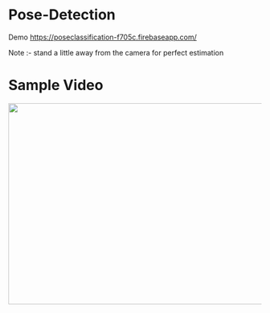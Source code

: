 # Pose-Detection
 Demo https://poseclassification-f705c.firebaseapp.com/
 
Note :- stand a little away from the camera for perfect estimation


# Sample Video

<img src="./docs/poseDetection.gif" width="700" height="400" />
